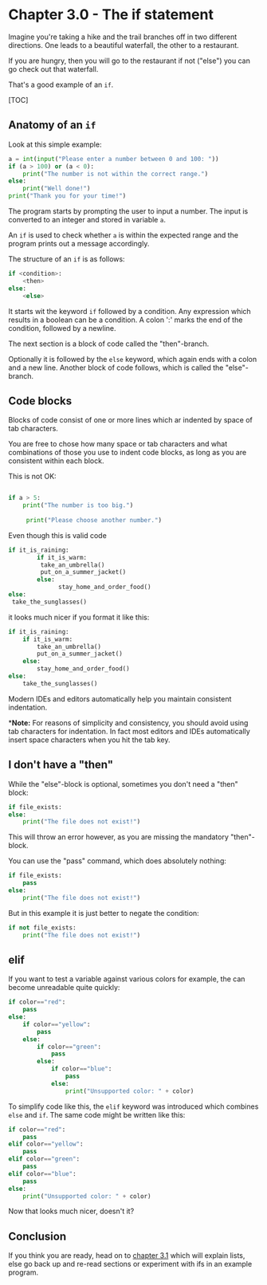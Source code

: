 # Chapter 3.0 - The if statement

Imagine you're taking a hike and the trail branches off in two different directions. One leads to a beautiful waterfall, the other to a restaurant.

If you are hungry, then you will go to the restaurant if not ("else") you can go check out that waterfall.

That's a good example of an `if`.

[TOC]

## Anatomy of an `if`

Look at this simple example:

```python
a = int(input("Please enter a number between 0 and 100: "))
if (a > 100) or (a < 0):
    print("The number is not within the correct range.")
else:
    print("Well done!")
print("Thank you for your time!")
```

The program starts by prompting the user to input a number. The input is converted to an integer and stored in variable `a`.

An `if` is used to check whether `a` is within the expected range and the program prints out a message accordingly.

The structure of an `if` is as follows:

```python
if <condition>:
    <then>
else:
    <else>
```

It starts wit the keyword `if` followed by a condition. Any expression which results in a boolean can be a condition. A colon ':' marks the end of the condition, followed by a newline.

The next section is a block of code called the "then"-branch.

Optionally it is followed by the `else` keyword, which again ends with a colon and a new line. Another block of code follows, which is called the "else"-branch.

## Code blocks

Blocks of code consist of one or more lines which ar indented by space of tab characters.

You are free to chose how many space or tab characters and what combinations of those you use to indent code blocks, as long as you are consistent within each block.

This is not OK:

```python

if a > 5:
    print("The number is too big.")
    
     print("Please choose another number.")
```

Even though this is valid code

```python
if it_is_raining:
        if it_is_warm:
         take_an_umbrella()
         put_on_a_summer_jacket()
        else:
              stay_home_and_order_food()
else:
 take_the_sunglasses()
```

it looks much nicer if you format it like this:

```python
if it_is_raining:
    if it_is_warm:
        take_an_umbrella()
        put_on_a_summer_jacket()
    else:
        stay_home_and_order_food()
else:
    take_the_sunglasses()
```

Modern IDEs and editors automatically help you maintain consistent indentation.

***Note:** For reasons of simplicity and consistency, you should avoid using tab characters for indentation. In fact most editors and IDEs automatically insert space characters when you hit the tab key.

## I don't have a "then"

While the "else"-block is optional, sometimes you don't need a "then" block:

```python
if file_exists:
else:
    print("The file does not exist!")
```

This will throw an error however, as you are missing the mandatory "then"-block.

You can use the "pass" command, which does absolutely nothing:

```python
if file_exists:
    pass
else:
    print("The file does not exist!")
```

But in this example it is just better to negate the condition:

```python
if not file_exists:
    print("The file does not exist!")
```

## elif

If you want to test a variable against various colors for example, the can become unreadable quite quickly:

```python
if color=="red":
    pass
else:
    if color=="yellow":
        pass
    else:
        if color=="green":
            pass
        else:
            if color=="blue":
                pass
            else:
                print("Unsupported color: " + color)
```

To simplify code like this, the `elif` keyword was introduced which combines `else` and `if`. The same code might be written like this:

```python
if color=="red":
    pass
elif color=="yellow":
    pass
elif color=="green":
    pass
elif color=="blue":
    pass
else:
    print("Unsupported color: " + color)

```

Now that looks much nicer, doesn't it?

## Conclusion

If you think you are ready, head on to [chapter 3.1](../3.1/) which will explain lists, else go back up and re-read sections or experiment with ifs in an example program.
